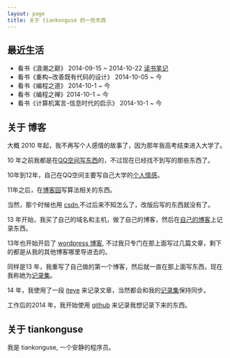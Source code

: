 ```yaml
---
layout: page
title: 关于 tiankonguse 的一些东西
---
```



## 最近生活

* 看书《浪潮之巅》 2014-09-15 ~ 2014-10-22 [读书笔记][On-Top-of-Tides]
* 看书《重构~改善既有代码的设计》 2014-10-05 ~ 今
* 看书《编程之道》 2014-10-1 ~ 今
* 看书《编程之禅》2014-10-1 ~ 今
* 看书《计算机寓言-信息时代的启示》 2014-10-1 ~ 今



## 关于 博客

大概 2010 年起，我不再写个人感情的故事了，因为那年我高考结束进入大学了。

10 年之前我都是在[QQ空间写东西][qzone]的，不过现在已经找不到写的那些东西了。

10年到12年，自己在QQ空间主要写自己大学的[个人情感][qzone]。

11年之后，在[博客园][cnblogs]写算法相关的东西。

当然，那个时候也用 [csdn][],不过后来不知怎么了，改版后写的东西就没有了。

13 年开始，我买了自己的域名和主机，做了自己的博客，然后在[自己的博客][firstblog]上记录东西。

13年也开始开启了 [wordpress 博客][wordpress], 不过我只专门在那上面写过几篇文章，剩下的都是从我的其他博客哪里导进去的。

同样是13 年，我重写了自己做的第一个博客，然后就一直在那上面写东西，现在我称她为[记录集][record]。

14 年，我使用了一段 [iteye][] 来记录文章，当然都会和我的[记录集][record]保持同步。

工作后的2014 年，我开始使用 [github][] 来记录我想记录下来的东西。



## 关于 tiankonguse

我是 tiankonguse, 一个安静的程序员。





[csdn]: http://blog.csdn.net/tiankonguse
[github]: http://github.tiankonguse.com/
[iteye]: http://tiankonguse.iteye.com/
[record]: http://tiankonguse.com/record/
[wordpress]: http://tiankonguse.com/blog/
[firstblog]: http://tiankonguse.com/firstblog/
[cnblogs]: http://www.cnblogs.com/tiankonguse/
[qzone]: http://user.qzone.qq.com/804345178/2
[On-Top-of-Tides]: http://github.tiankonguse.com/blog/2014/10/22/On-Top-of-Tides/
